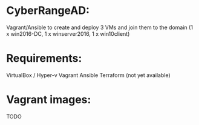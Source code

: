 # CyberRangeAD:
Vagrant/Ansible to create and deploy 3 VMs and join them to the domain (1 x win2016-DC, 1 x winserver2016, 1 x win10client)

# Requirements:
VirtualBox / Hyper-v
Vagrant
Ansible
Terraform (not yet available)

# Vagrant images: 
TODO
